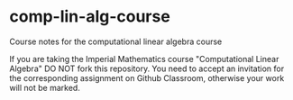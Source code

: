 # comp-lin-alg-course
Course notes for the computational linear algebra course

If you are taking the Imperial Mathematics course "Computational Linear Algebra" DO NOT fork this repository. You need to accept an invitation for the corresponding assignment on Github Classroom, otherwise your work will not be marked.
